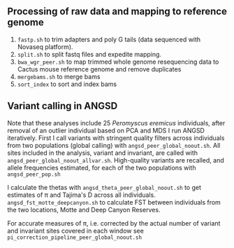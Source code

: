 ## Processing of raw data and mapping to reference genome
1. ```fastp.sh``` to trim adapters and poly G tails (data sequenced with Novaseq platform).
2. ```split.sh``` to split fastq files and expedite mapping.
3. ```bwa_wgr_peer.sh``` to map trimmed whole genome resequencing data to Cactus mouse reference genome and remove duplicates
4. ```mergebams.sh``` to merge bams
5. ```sort_index``` to sort and index bams

## Variant calling in ANGSD
Note that these analyses include 25 *Peromyscus eremicus* individuals, after removal of an outlier individual based on PCA and MDS 
I run ANGSD iteratively. First I call variants with stringent quality filters across individuals from two populations (global calling) with ```angsd_peer_global_noout.sh```. All sites included in the analysis, variant and invariant, are called with ```angsd_peer_global_noout_allvar.sh```. 
High-quality variants are recalled, and allele frequencies estimated, for each of the two populations with ```angsd_peer_pop.sh```

I calculate the thetas with ```angsd_theta_peer_global_noout.sh``` to get estimates of π and Tajima's D across all individuals.
```angsd_fst_motte_deepcanyon.sh``` to calculate FST between individuals from the two locations, Motte and Deep Canyon Reserves.

For accurate measures of π, i.e. corrected by the actual number of variant and invariant sites covered in each window see ```pi_correction_pipeline_peer_global_noout.sh```


